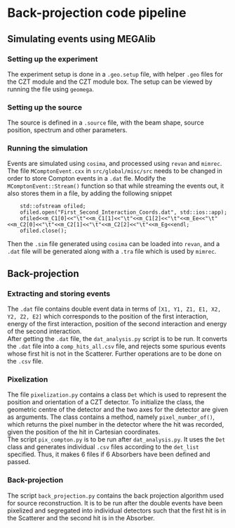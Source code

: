 # Back-projection code pipeline
## Simulating events using MEGAlib
### Setting up the experiment 
The experiment setup is done in a `.geo.setup` file, with helper `.geo` files for the CZT module and the CZT module box. The setup can be viewed by running the file using `geomega`. 
### Setting up the source 
The source is defined in a `.source` file, with the beam shape, source position, spectrum and other parameters. 
### Running the simulation
Events are simulated using `cosima`, and processed using `revan` and `mimrec`. The file `MComptonEvent.cxx` in `src/global/misc/src` needs to be changed in order to store Compton events in a `.dat` fle. Modify the `MComptonEvent::Stream()` function so that while streaming the events out, it also stores them in a file, by adding the following snippet  

```
    std::ofstream ofiled;
    ofiled.open("First_Second_Interaction_Coords.dat", std::ios::app);
    ofiled<<m_C1[0]<<"\t"<<m_C1[1]<<"\t"<<m_C1[2]<<"\t"<<m_Ee<<"\t"<<m_C2[0]<<"\t"<<m_C2[1]<<"\t"<<m_C2[2]<<"\t"<<m_Eg<<endl;
    ofiled.close();
```
Then the `.sim` file generated using `cosima` can be loaded into `revan`, and a `.dat` file will be generated along with a `.tra` file which is used by `mimrec`. 
## Back-projection
### Extracting and storing events
The `.dat` file contains double event data in terms of `[X1, Y1, Z1, E1, X2, Y2, Z2, E2]` which corresponds to the position of the first interaction, energy of the first interaction, position of the second interaction and energy of the second interaction.  
After getting the `.dat` file, the `dat_analysis.py` script is to be run. It converts the `.dat` file into a `comp_hits_all.csv` file, and rejects some spurious events whose first hit is not in the Scatterer. Further operations are to be done on the `.csv` file. 
### Pixelization
The file `pixelization.py` contains a class `Det` which is used to represent the position and orientation of a CZT detector. To initialize the class, the geometric centre of the detector and the two axes for the detector are given as arguments. The class contains a method, namely `pixel_number_of()`, which returns the pixel number in the detector where the hit was recorded, given the position of the hit in Cartesian coordinates.  
The script `pix_compton.py` is to be run after `dat_analysis.py`. It uses the `Det` class and generates individual `.csv` files according to the `det_list` specified. Thus, it makes 6 files if 6 Absorbers have been defined and passed.  
### Back-projection
The script `back_projection.py` contains the back projection algorithm used for source reconstruction. It is to be run after the double events have been pixelized and segregated into individual detectors such that the first hit is in the Scatterer and the second hit is in the Absorber.  
